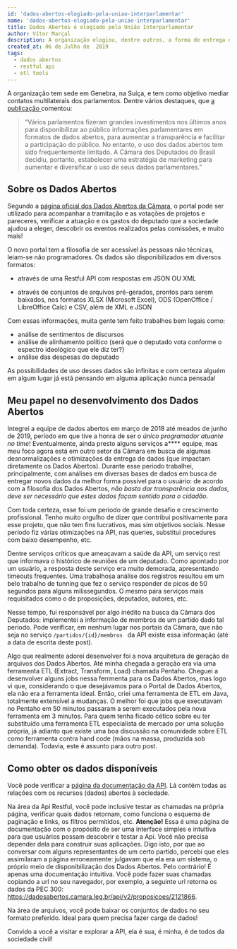 ```yaml
---
id: 'dados-abertos-elogiado-pela-uniao-interparlamentar'
name: 'dados-abertos-elogiado-pela-uniao-interparlamentar'
title: Dados Abertos é elogiado pela União Interparlamentar
author: Vítor Marçal
description: A organização elogiou, dentre outros, a forma de entrega dos dados e a boa comunicação com a sociedade. Com muito orgulho, fui colaborador desse importante projeto para a sociedade civil.
created_at: 06 de Julho de  2019
tags:
  - dados abertos
  - restful api
  - etl tools
---
```


A organização tem sede em Genebra, na Suíça, e tem como objetivo mediar contatos multilaterais dos parlamentos. Dentre vários destaques,  que <a href="https://www.ipu.org/open-data-availability-not-enough-marketing-strategy-brazilian-chamber-deputies" title="Página da União Interparlamentar, link da notícia" target="_blank" rel="noopener noreferrer">a publicação </a> comentou:

>“Vários parlamentos fizeram grandes investimentos nos últimos anos para disponibilizar ao público informações parlamentares em formatos de dados abertos, para aumentar a transparência e facilitar a participação do público. No entanto, o uso dos dados abertos tem sido frequentemente limitado. A Câmara dos Deputados do Brasil decidiu, portanto, estabelecer uma estratégia de marketing para aumentar e diversificar o uso de seus dados parlamentares.”

## Sobre os Dados Abertos

Segundo a <a href="https://dadosbaertos.camara.leg.br/" title="Portal dos Dados Abertos da Câmara dos Deputados" target="_blank" rel="noopener noreferrer">página oficial dos Dados Abertos da Câmara</a>, o portal pode ser utilizado para acompanhar a tramitação e as votações de projetos e pareceres, verificar a atuação e os gastos do deputado que a sociedade ajudou a eleger, descobrir os eventos realizados pelas comissões, e muito mais!

O novo portal tem a filosofia de ser acessível às pessoas não técnicas, leiam-se não programadores. Os dados são disponibilizados em diversos formatos:
  
  * através de uma Restful API com respostas em JSON OU XML
  
  * através de conjuntos de arquivos pré-gerados, prontos para serem baixados, nos formatos XLSX (Microsoft Excel), ODS (OpenOffice / LibreOffice Calc) e CSV, além de XML e JSON

Com essas informações, muita gente tem feito trabalhos bem legais como: 

  * análise de sentimentos de discursos
  * análise de alinhamento político (será que o deputado vota conforme o espectro ideológico que ele diz ter?)
  * análise das despesas do deputado 
 
As possibilidades de uso desses dados são infinitas e com certeza alguém em algum lugar já está pensando em alguma aplicação nunca pensada!


## Meu papel no desenvolvimento dos Dados Abertos

Integrei a equipe de dados abertos em março de 2018 até meados de junho de 2019, período em que tive a honra de ser o <em>único programador atuante no time</em>! Eventualmente, ainda presto alguns serviços a**** equipe, mas meu foco agora está em outro setor da Câmara em busca de algumas desnormalizações e otimizações da entrega de dados (que impactam diretamente os Dados Abertos).
Durante esse período trabalhei, principalmente, com análises em diversas bases de dados em busca de entregar novos dados da melhor forma possível para o usuário: de acordo com a filosofia dos Dados Abertos, <em>não basta dar transparência aos dados, deve ser necessário que estes dados façam sentido para o cidadão</em>.

Com toda certeza, esse foi um período de grande desafio e crescimento profissional. 
Tenho muito orgulho de dizer que contribui positivamente para esse projeto, que não tem fins lucrativos, mas sim objetivos sociais.
Nesse período fiz várias otimizações na API, nas queries, substitui procedures com baixo desempenho, etc.

Dentre serviços críticos que ameaçavam a saúde da API, um serviço rest que informava o histórico de reuniões de um deputado. Como apontado por um usuário, a resposta deste serviço era muito demorada, apresentando timeouts frequentes.
Uma trabalhosa análise dos registros resultou em um belo trabalho de tunning que fez o serviço responder de picos de 50 segundos para alguns milissegundos. O mesmo para serviços mais requisitados como o de proposições, deputados, autores, etc.

Nesse tempo, fui responsável por algo inédito na busca da Câmara dos Deputados: implementei a informação de membros de um partido dado tal período. Pode verificar, em nenhum lugar nos portais da Câmara, que não seja no serviço <code>/partidos/{id}/membros </code> da API existe essa informação (até a data de escrita deste post).

Algo que realmente adorei desenvolver foi a nova arquitetura de geração de arquivos dos Dados Abertos. Até minha chegada a geração era
via uma ferramenta ETL (Extract, Transform, Load) chamada Pentaho. Cheguei a desenvolver alguns jobs nessa ferrmenta para os Dados Abertos, mas logo vi que, considerando o que desejávamos para o Portal de Dados Abertos, ela não era a ferramenta ideal. Então, criei uma ferramenta de ETL em Java, totalmente extensível a mudanças. O melhor foi que jobs que executavam no Pentaho em 50 minutos passaram a serem executados pela nova ferramenta em 3 minutos. Para quem tenha ficado cético sobre eu ter substituído uma ferramenta ETL especialista de mercado por uma solução própria, já adianto que existe uma boa discussão na comunidade sobre ETL como ferramenta contra hand code (mãos na massa, produzida sob demanda). Todavia, este é assunto para outro post.

## Como obter os dados disponíveis

Você pode verificar a <a href="https://dadosbaertos.camara.leg.br/swagger/api.html" title="Página da documentação da API do Dados Abertos" target="_blank" rel="noopener noreferrer">página da documentação da API</a>. Lá contém todas as relações com os recursos (dados) abertos à sociedade. 

Na área da Api Restful, você pode inclusive testar as chamadas na própria página, verificar quais dados retornam, como funciona o esquema de paginação e links, os filtros permitidos, etc. <strong>Atenção!</strong> Essa é uma página de documentação com o propósito de ser uma interface simples e intuitiva para que usuários possam descobrir e testar a Api. Você não precisa depender dela para construir suas aplicações. Digo isto, por que ao conversar com alguns representantes de um certo partido, percebi que eles assimilaram a página erroneamente: julgavam que ela era um sistema, o próprio meio de disponibilização dos Dados Abertos. Pelo contrário! É apenas uma documentação intuitiva. Você pode fazer suas chamadas copiando a url no seu navegador, por exemplo, a seguinte url retorna os dados da PEC 300: <a href="https://dadosabertos.camara.leg.br/api/v2/proposicoes/2121866" title="PEC 300" target="_blank" rel="noopener noreferrer">https://dadosabertos.camara.leg.br/api/v2/proposicoes/2121866</a>.

Na área de arquivos, você pode baixar os conjuntos de dados no seu formato preferido. Ideal para quem precisa fazer carga de dados!

Convido a você a visitar e explorar a API, ela é sua, é minha, é de todos da sociedade civil!
